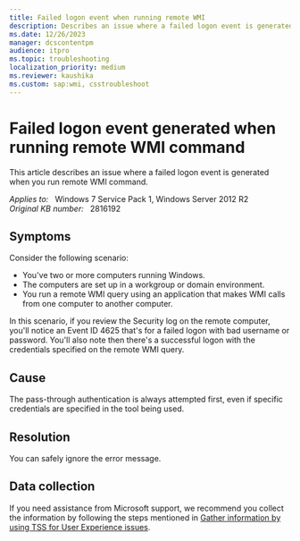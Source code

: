 ```yaml
---
title: Failed logon event when running remote WMI
description: Describes an issue where a failed logon event is generated when you run remote WMI command.
ms.date: 12/26/2023
manager: dcscontentpm
audience: itpro
ms.topic: troubleshooting
localization_priority: medium
ms.reviewer: kaushika
ms.custom: sap:wmi, csstroubleshoot
---
```

# Failed logon event generated when running remote WMI command

This article describes an issue where a failed logon event is generated when you run remote WMI command.

_Applies to:_ &nbsp; Windows 7 Service Pack 1, Windows Server 2012 R2  
_Original KB number:_ &nbsp; 2816192

## Symptoms

Consider the following scenario:

- You've two or more computers running Windows.
- The computers are set up in a workgroup or domain environment.
- You run a remote WMI query using an application that makes WMI calls from one computer to another computer.

In this scenario, if you review the Security log on the remote computer, you'll notice an Event ID 4625 that's for a failed logon with bad username or password. You'll also note then there's a successful logon with the credentials specified on the remote WMI query.

## Cause

The pass-through authentication is always attempted first, even if specific credentials are specified in the tool being used.

## Resolution

You can safely ignore the error message.

## Data collection

If you need assistance from Microsoft support, we recommend you collect the information by following the steps mentioned in [Gather information by using TSS for User Experience issues](../windows-troubleshooters/gather-information-using-tss-user-experience.md#wmi).
